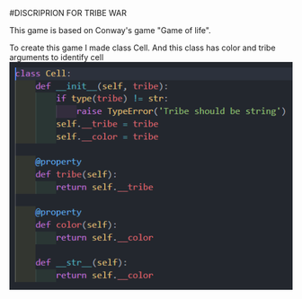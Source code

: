 #DISCRIPRION FOR TRIBE WAR

This game is based on Conway's game "Game of life".

To create this game I made class Cell. And this class has color and tribe arguments to identify cell 
![CELL_CLASS](screenshots/class_Cell.png)